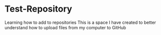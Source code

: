 # Test-Repository
Learning how to add to repositories
This is a space I have created to better understand how to upload files from my computer to GitHub
